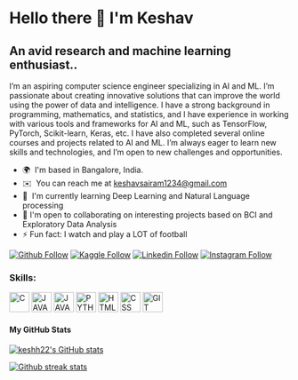# Hello there 👋 I'm Keshav
## An avid research and machine learning enthusiast..
I’m an aspiring computer science engineer specializing in AI and ML. I’m passionate about creating innovative solutions that can improve the world using the power of data and intelligence.  I have a strong background in programming, mathematics, and statistics, and I have experience in working with various tools and frameworks for AI and ML, such as TensorFlow, PyTorch, Scikit-learn, Keras, etc. I have also completed several online courses and projects related to AI and ML.  I’m always eager to learn new skills and technologies, and I’m open to new challenges and opportunities.

* 🌍  I'm based in Bangalore, India.
* ✉️  You can reach me at [keshavsairam1234@gmail.com](mailto:keshavsairam1234@gmail.com)
* 🧠  I'm currently learning Deep Learning and Natural Language processing
* 🤝  I'm open to collaborating on interesting projects based on BCI and Exploratory Data Analysis
* ⚡ Fun fact: I watch and play a LOT of football

[![Github Follow](https://img.shields.io/badge/Github-100000?style=plastic&logo=github&logoColor=white)](https://github.com/keshh22)
[![Kaggle Follow](https://img.shields.io/badge/Kaggle-20BEFF?style=plastic&logo=kaggle&logoColor=white)](https://kaggle.com/keshh22)
[![Linkedin Follow](https://img.shields.io/badge/Linkedin-0077B5?style=plastic&logo=linkedin&logoColor=white)](https://www.linkedin.com/in/kesh22/)
[![Instagram Follow](https://img.shields.io/badge/Instagram-E4405F?style=plastic&logo=instagram&logoColor=white)](https://instagram.com/whoiskesh)


<h3 align="left">Skills:</h3>
<p align="left">

<a href="https://docs.microsoft.com/en-us/cpp/?view=msvc-170" target="_blank" rel="noreferrer"><img src="https://cdn.jsdelivr.net/gh/devicons/devicon/icons/c/c-original.svg" width="36" height="36" alt="C" /></a>
<a href="https://docs.oracle.com/en/java/" target="_blank" rel="noreferrer"><img src="https://cdn.jsdelivr.net/gh/devicons/devicon/icons/java/java-original.svg" width="36" height="36" alt="JAVA" /></a>
<a href="https://www.javascript.com/" target="_blank" rel="noreferrer"><img src="https://cdn.jsdelivr.net/gh/devicons/devicon/icons/javascript/javascript-original.svg" width="36" height="36" alt="JAVASCRIPT" /></a>
<a href="https://www.python.org/" target="_blank" rel="noreferrer"><img src="https://cdn.jsdelivr.net/gh/devicons/devicon/icons/python/python-original.svg" width="36" height="36" alt="PYTHON" /></a>
<a href="https://developer.mozilla.org/en-US/docs/Web/HTML" target="_blank" rel="noreferrer"><img src="https://cdn.jsdelivr.net/gh/devicons/devicon/icons/html5/html5-original.svg" width="36" height="36" alt="HTML" /></a> 
<a href="https://developer.mozilla.org/en-US/docs/Web/CSS" target="_blank" rel="noreferrer"><img src="https://cdn.jsdelivr.net/gh/devicons/devicon/icons/css3/css3-original.svg" width="36" height="36" alt="CSS" /></a> 
<a href="https://git-scm.com/" target="_blank" rel="noreferrer"><img src="https://cdn.jsdelivr.net/gh/devicons/devicon/icons/git/git-original.svg" width="36" height="36" alt="GIT" /></a>

</p>



<h4>My GitHub Stats</h4>
<a href="http://www.github.com/keshh22"><img src="https://github-readme-stats.vercel.app/api?username=keshh22&show_icons=true&title_color=70a5fd&icon_color=bf91f3&text_color=38bdae&bg_color=1a1b27&hide_border=true" alt="keshh22's GitHub stats" /></a>

<a href="http://www.github.com/keshh22"><img src="https://github-readme-streak-stats.herokuapp.com/?user=keshh22&stroke=70a5fd&background=1a1b27&ring=70a5fd&fire=bf91f3&currStreakNum=bf91f3&currStreakLabel=bf91f3&sideNums=70a5fd&sideLabels=70a5fd&dates=38bdae&hide_border=true" alt="Github streak stats"/></a>





